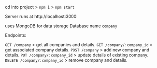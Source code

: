 cd into project > `npm i` > `npm start`

Server runs at http://localhost:3000

uses MongoDB for data storage
Database name `company`

Endpoints:

`GET /company` > get all companies and details.
`GET /company/:company_id` > get associated company details.
`POST /company` > add new company and details.
`PUT /company/:company_id` > update details of existing company.
`DELETE /company/:company_id` > remove company and details.
